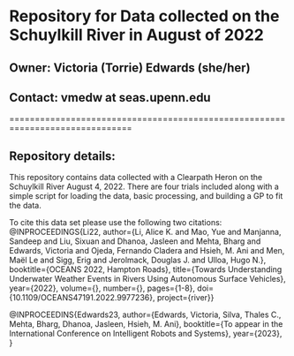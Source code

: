 # Repository for Data collected on the Schuylkill River in August of 2022
## Owner: Victoria (Torrie) Edwards (she/her)
## Contact: vmedw at seas.upenn.edu 
==============================================================================
## Repository details:
This repository contains data collected with a Clearpath Heron on the Schuylkill River August 4, 2022.
There are four trials included along with a simple script for loading the data, basic processing, and building a GP to fit the data. 

To cite this data set please use the following two citations:
@INPROCEEDINGS{Li22,
  author={Li, Alice K. and Mao, Yue and Manjanna, Sandeep and Liu, Sixuan and Dhanoa, Jasleen and Mehta, Bharg and Edwards, Victoria and Ojeda, Fernando Cladera and Hsieh, M. Ani and Men, Maël Le and Sigg, Erig and Jerolmack, Douglas J. and Ulloa, Hugo N.},
  booktitle={OCEANS 2022, Hampton Roads}, 
  title={Towards Understanding Underwater Weather Events in Rivers Using Autonomous Surface Vehicles}, 
  year={2022},
  volume={},
  number={},
  pages={1-8},
  doi={10.1109/OCEANS47191.2022.9977236},
  project={river}}

@INPROCEEDINS{Edwards23,
author={Edwards, Victoria, Silva, Thales C., Mehta, Bharg, Dhanoa, Jasleen, Hsieh, M. Ani},
booktitle={To appear in the International Conference on Intelligent Robots and Systems},
year={2023},
}





